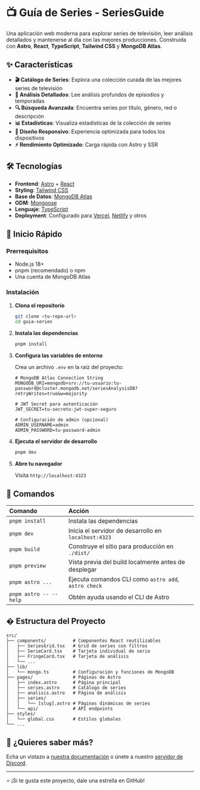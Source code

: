 # 📺 Guía de Series - SeriesGuide

Una aplicación web moderna para explorar series de televisión, leer análisis detallados y mantenerse al día con las mejores producciones. Construida con **Astro**, **React**, **TypeScript**, **Tailwind CSS** y **MongoDB Atlas**.

## ✨ Características

- **🎬 Catálogo de Series**: Explora una colección curada de las mejores series de televisión
- **📝 Análisis Detallados**: Lee análisis profundos de episodios y temporadas
- **🔍 Búsqueda Avanzada**: Encuentra series por título, género, red o descripción
- **📊 Estadísticas**: Visualiza estadísticas de la colección de series
- **📱 Diseño Responsivo**: Experiencia optimizada para todos los dispositivos
- **⚡ Rendimiento Optimizado**: Carga rápida con Astro y SSR

## 🛠️ Tecnologías

- **Frontend**: [Astro](https://astro.build/) + [React](https://react.dev/)
- **Styling**: [Tailwind CSS](https://tailwindcss.com/)
- **Base de Datos**: [MongoDB Atlas](https://www.mongodb.com/atlas)
- **ODM**: [Mongoose](https://mongoosejs.com/)
- **Lenguaje**: [TypeScript](https://www.typescriptlang.org/)
- **Deployment**: Configurado para [Vercel](https://vercel.com/), [Netlify](https://netlify.com/) y otros

## 🚀 Inicio Rápido

### Prerrequisitos

- Node.js 18+
- pnpm (recomendado) o npm
- Una cuenta de MongoDB Atlas

### Instalación

1. **Clona el repositorio**

   ```bash
   git clone <tu-repo-url>
   cd guia-series
   ```

2. **Instala las dependencias**

   ```bash
   pnpm install
   ```

3. **Configura las variables de entorno**

   Crea un archivo `.env` en la raíz del proyecto:

   ```env
   # MongoDB Atlas Connection String
   MONGODB_URI=mongodb+srv://tu-usuario:tu-password@cluster.mongodb.net/seriesAnalysisDB?retryWrites=true&w=majority

   # JWT Secret para autenticación
   JWT_SECRET=tu-secreto-jwt-super-seguro

   # Configuración de admin (opcional)
   ADMIN_USERNAME=admin
   ADMIN_PASSWORD=tu-password-admin
   ```

4. **Ejecuta el servidor de desarrollo**

   ```bash
   pnpm dev
   ```

5. **Abre tu navegador**

   Visita `http://localhost:4323`

## 🧞 Comandos

| Comando                | Acción                                               |
| :--------------------- | :--------------------------------------------------- |
| `pnpm install`         | Instala las dependencias                             |
| `pnpm dev`             | Inicia el servidor de desarrollo en `localhost:4323` |
| `pnpm build`           | Construye el sitio para producción en `./dist/`      |
| `pnpm preview`         | Vista previa del build localmente antes de desplegar |
| `pnpm astro ...`       | Ejecuta comandos CLI como `astro add`, `astro check` |
| `pnpm astro -- --help` | Obtén ayuda usando el CLI de Astro                   |

## � Estructura del Proyecto

```
src/
├── components/          # Componentes React reutilizables
│   ├── SeriesGrid.tsx   # Grid de series con filtros
│   ├── SerieCard.tsx    # Tarjeta individual de serie
│   ├── FringeCard.tsx   # Tarjeta de análisis
│   └── ...
├── lib/
│   └── mongo.ts         # Configuración y funciones de MongoDB
├── pages/               # Páginas de Astro
│   ├── index.astro      # Página principal
│   ├── series.astro     # Catálogo de series
│   ├── analisis.astro   # Página de análisis
│   ├── series/
│   │   └── [slug].astro # Páginas dinámicas de series
│   └── api/             # API endpoints
├── styles/
│   └── global.css       # Estilos globales
└── ...
```

## 👀 ¿Quieres saber más?

Echa un vistazo a [nuestra documentación](https://docs.astro.build) o únete a nuestro [servidor de Discord](https://astro.build/chat).

---

⭐ ¡Si te gusta este proyecto, dale una estrella en GitHub!
